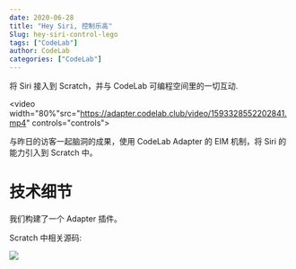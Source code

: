 ```yaml
---
date: 2020-06-28
title: "Hey Siri, 控制乐高"
Slug: hey-siri-control-lego
tags: ["CodeLab"]
author: CodeLab
categories: ["CodeLab"]
---
```


将 Siri 接入到 Scratch，并与 CodeLab 可编程空间里的一切互动.

<!--truncate-->

<video width="80%"src="https://adapter.codelab.club/video/1593328552202841.mp4" controls="controls"></video>

与昨日的访客一起脑洞的成果，使用 CodeLab Adapter 的 EIM 机制，将 Siri 的能力引入到 Scratch 中。

# 技术细节

我们构建了一个 Adapter 插件。

Scratch 中相关源码:

![](https://adapter.codelab.club/img/ab316a73cce7fc8e3d4ffe010bc514dc.png)
